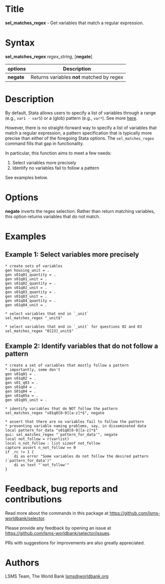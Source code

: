 # Title

__sel_matches_regex__ - Get variables that match a regular expression.

# Syntax

__sel_matches_regex__ _regex_string_, [__**neg**ate__]

| _options_ | Description |
|-----------|-------------|
| __**neg**ate__   | Returns variables **not** matched by regex  |

# Description

By default, Stata allows users to specify a list of variables through a range (e.g., `var1 - var5`) or a (glob) pattern (e.g., `var*`). See more [here](https://www.stata.com/manuals/u11.pdf#u11.4varnameandvarlists).

However, there is no straight-forward way to specify a list of variables that match a regular expression, a pattern specification that is typically more precise than either of the foregoing Stata options. The `sel_matches_regex` command fills that gap in functionality.

In particular, this function aims to meet a few needs:

1. Select variables more precisely
1. Identify no variables fail to follow a pattern

See examples below.

# Options

__**neg**ate__ inverts the regex selection. Rather than return matching variables, this option returns variables that do not match.

# Examples
<!-- A couple of examples to help the user get started and a short explanation of each of them. -->

## Example 1: Select variables more precisely

```
* create sets of variables
gen housing_unit = .
gen s01q01_quantity = .
gen s01q01_unit = .
gen s01q02_quantity = .
gen s01q02_unit = .
gen s01q03_quantity = .
gen s01q03_unit = .
gen s01q04_quantity = .
gen s01q04_unit = .

* select variables that end in `_unit`
sel_matches_regex "_unit$"

* select variables that end in `_unit` for questions 02 and 03
sel_matches_regex "0[23]_unit$"
```

## Example 2: Identify variables that do not follow a pattern

```
* create a set of variables that mostly follow a pattern
* importantly, some don't
gen s01q01 = .
gen s01q02 = .
gen s01_q03 = .
gen s01q04 = .
gen S01q04 = .
gen s01q05a = .
gen s01q05_unit = .

* identify variables that do NOT follow the pattern
sel_matches_regex "s01q0[0-9][a-z]*$", negate

* assert that there are no variables fail to follow the pattern
* preventing variable naming problems, say, in disseminated data
local pattern_for_data "s01q0[0-9][a-z]*$"
qui: sel_matches_regex "`pattern_for_data'", negate
local not_follow = r(varlist)
local n_not_follow : list sizeof not_follow
capture assert n_not_follow == 0
if _rc != 1 {
    di as error "Some variables do not follow the desired pattern (`pattern_for_data')"
    di as text "`not_follow'"
}
```

# Feedback, bug reports and contributions

Read more about the commands in this package at https://github.com/lsms-worldbank/selector.

Please provide any feedback by opening an issue at https://github.com/lsms-worldbank/selector/issues.

PRs with suggestions for improvements are also greatly appreciated.

# Authors

LSMS Team, The World Bank lsms@worldbank.org
